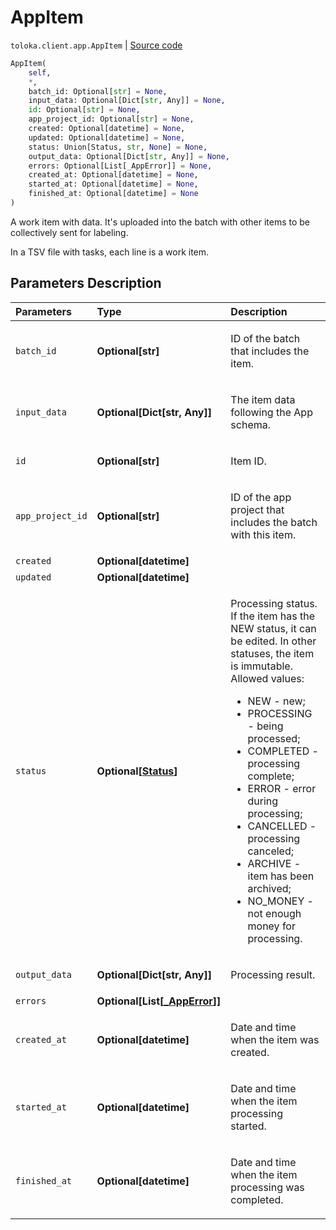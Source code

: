 # AppItem
`toloka.client.app.AppItem` | [Source code](https://github.com/Toloka/toloka-kit/blob/v0.1.26/src/client/app/__init__.py#L100)

```python
AppItem(
    self,
    *,
    batch_id: Optional[str] = None,
    input_data: Optional[Dict[str, Any]] = None,
    id: Optional[str] = None,
    app_project_id: Optional[str] = None,
    created: Optional[datetime] = None,
    updated: Optional[datetime] = None,
    status: Union[Status, str, None] = None,
    output_data: Optional[Dict[str, Any]] = None,
    errors: Optional[List[_AppError]] = None,
    created_at: Optional[datetime] = None,
    started_at: Optional[datetime] = None,
    finished_at: Optional[datetime] = None
)
```

A work item with data. It's uploaded into the batch with other items to be collectively sent for labeling.


In a TSV file with tasks, each line is a work item.

## Parameters Description

| Parameters | Type | Description |
| :----------| :----| :-----------|
`batch_id`|**Optional\[str\]**|<p>ID of the batch that includes the item.</p>
`input_data`|**Optional\[Dict\[str, Any\]\]**|<p>The item data following the App schema.</p>
`id`|**Optional\[str\]**|<p>Item ID.</p>
`app_project_id`|**Optional\[str\]**|<p>ID of the app project that includes the batch with this item.</p>
`created`|**Optional\[datetime\]**|<p></p>
`updated`|**Optional\[datetime\]**|<p></p>
`status`|**Optional\[[Status](toloka.client.app.AppItem.Status.md)\]**|<p>Processing status. If the item has the NEW status, it can be edited. In other statuses, the item is immutable. Allowed values:<ul><li>NEW - new;</li><li>PROCESSING - being processed;</li><li>COMPLETED - processing complete;</li><li>ERROR - error during processing;</li><li>CANCELLED - processing canceled;</li><li>ARCHIVE - item has been archived;</li><li>NO_MONEY - not enough money for processing.</li></ul></p>
`output_data`|**Optional\[Dict\[str, Any\]\]**|<p>Processing result.</p>
`errors`|**Optional\[List\[[_AppError](toloka.client.app._AppError.md)\]\]**|<p></p>
`created_at`|**Optional\[datetime\]**|<p>Date and time when the item was created.</p>
`started_at`|**Optional\[datetime\]**|<p>Date and time when the item processing started.</p>
`finished_at`|**Optional\[datetime\]**|<p>Date and time when the item processing was completed.</p>
